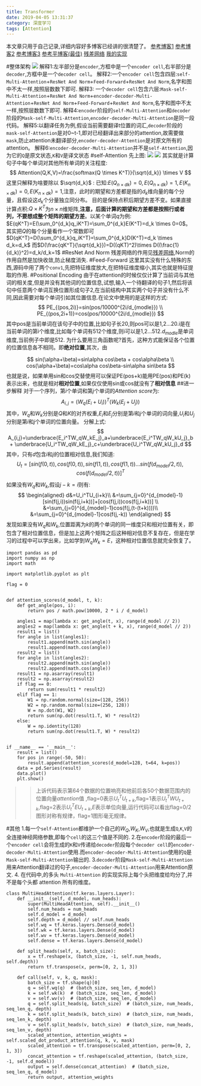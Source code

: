 ```yaml
---
title: Transformer
date: 2019-04-05 13:31:37
category: 深度学习
tags: [Attention]
---
```

本文章只用于自己记录,详细内容好多博客已经讲的很清楚了。
[参考博客1](https://jalammar.github.io/illustrated-transformer/)
[参考博客2](https://zhuanlan.zhihu.com/p/47282410?utm_source=wechat_session&utm_medium=social&s_r=0)
[参考博客3](https://blog.csdn.net/yiyele/article/details/81913031)
[参考平博客(最佳)](https://medium.com/@mromerocalvo/dissecting-bert-part1-6dcf5360b07f)
[残差网络](https://lingyixia.github.io/2019/05/01/CNNdevelopment/#ResNet)
[我的实现](https://github.com/lingyixia/Attention)
<!--more-->
#整体架构
![](/img/transform2.jpg)
解释1:左半部分是`encoder`,方框中是一个`encoder cell`,右半部分是`decoder`,方框中是一个`decoder cell`。
解释2:一个`encoder cell`包含四层:`self-Multi-Attention`+`ResNet And Norm`+`Feed-Forward`+`ResNet And Norm`,名字和图中不太一样,按照层数数下即可.
解释3: 一个`decoder cell`包含六层:`Mask-self-Multi-Attention`+`ResNet And Norm`+`encoder-decoder-Multi-Attention`+`ResNet And Norm`+`Feed-Forward`+`ResNet And Norm`,名字和图中不太一样,按照层数数下即可.
解释4:`encoder`阶段的`self-Multi-Attention`和`decoder`阶段的`Mask-self-Multi-Attention`,`encoder-decoder-Multi-Attention`是同一段代码。
解释5:以翻译任务为例,假设当前需要翻译t位置的词汇,`decoder`阶段的`mask-self-Attention`是对0~t-1,即对已经翻译出来部分的attention,故需要做`mask`,防止attention未翻译部分,`encoder-decoder-Attention`是对原文所有的attention。
解释6:`encoder-decoder-Multi-Attention`并不是`self-Attention`,因为它的`Q`是原文状态,`K`和`V`是译文状态
#self-Attention
先上图:
![](/img/transform1.gif)
![](/img/selfattention.jpg)
其实就是计算句子中每个单词对其他所有单词的关注程度:
$$
Attention(Q,K,V)=\frac{softmax(Q \times K^T)}{\sqrt{d_k}} \times V
$$
这里只解释为啥要除以 $\sqrt{d_k}$ :
已知:$E(Q_{n\times dk})=0,E(Q_{n\times dk})=1,E(K_{n\times dk})=0,E(K_{n\times dk})=1$,注意，此时的期望和方差都是指的$d_k$维向量的每个分量，且假设这$d_k$个分量独立同分布。
目的是保持点积后期望方差不变。如果直接计算点积:$Q \times K^T$为$n \times n$维矩阵,**注意，后面计算的期望和方差都是按照行或者列，不要想成整个矩阵的期望方差**。以某个单词$q$为例:
$E(qK^T)=E(\sum_0^{d_k}q_iK^T)=\sum_0^{d_k}E(K^T)=d_k \times 0=0$。其实把$Q$的每个分量看作一个常数即可
$D(qK^T)=D(\sum_0^{d_k}q_iK^T)=\sum_0^{d_k}D(K^T)=d_k \times d_k=d_k$
而$D(\frac{qK^T}{\sqrt{d_k}})=D((qKT)^2)\times D((\frac{1}{d_k)}^2)=d_k/d_k=1$
#ResNet And Norm
残差网络的作用见[残差网络](https://www.jianshu.com/p/e58437f39f65),Norm的作用自然是加快收敛,防止梯度消失.
#Feed-Forward
这里其实没有什么特殊的东西,源码中用了两个`conv1`,先把特征维度放大,在把特征维度缩小,其实也就是特征提取的作用.
#Positional Encoding
由于在attention的时候仅仅计算了当前词与其他词的相关度,但是并没有其他词的位置信息,试想,输入一个待翻译的句子1,然后将该句中任意两个单词互换位置形成句子2,在当前结构中其实两个句子并没有什么不同,因此需要对每个单词引如其位置信息.在论文中使用的是这样的方式:
$$
PE_{(pos,2i)}=sin(pos/10000^{2i/d_{modle}}) \\
PE_{(pos,2i+1)}=cos(pos/10000^{2i/d_{modle}})
$$
其中pos是当前单词在该句子中的位置,比如句子长20,则pos可以是1,2...20.i是在当前单词的第i个维度,比如每个单词有512个维度,则i可以是1,2...512.$d_{modle}$是单词维度,当前例子中即是512.
为什么要用三角函数呢?首先，这种方式能保证各个位置的位置信息各不相同。即**绝对位置**,其次，由

$$
sin(\alpha+\beta)=sin\alpha cos\beta + cos\alpha\beta \\
cos(\alpha+\beta)=cos\alpha cos\beta-sin\alpha sin\beta
$$
也就是说，如果单用sin和cos交替使用可以保证PE(pos+k)能用PE(pos)和PE(k)表示出来，也就是相对**相对位置**,如果仅仅使用sin或cos就没有了**相对信息**
##进一步解释
对于一个序列，第$i$个单词和第$j$个单词的$Attention$ $score$为:
$$
A_{i,j}=(W_q(E_i+U_i))^T(W_k(E_j+U_j))
$$
其中，$W_q$和$W_k$分别是$Q$和$K$的对齐权重,$E_i$和$E_j$分别是第$i$和$j$个单词的词向量,$U_i$和$U_j$分别是第$i$和$j$个单词的位置向量。
分解上式:
$$
A_{i,j}=\underbrace{E_i^TW_qW_kE_j}_a+\underbrace{E_i^TW_qW_kU_j}_b+ \underbrace{U_i^TW_qW_kE_j}_c+\underbrace{U_i^TW_qW_kU_j}_d
$$
其中，只有$d$包含$i$和$j$的位置相对信息,我们知道:
$$
U_t=\left[ sin(f(0,t)),cos(f(0,t)),sin(f(1,t)),cos(f(1,t))...sin(f(d_{model}/2,t)),cos(f(d_{model}/2,t)) \right]^T
$$
如果没有$W_q$和$W_k$,假设$j-k=i$则有:
$$
\begin{aligned}
d&=U_i^TU_{i+k}\\
&=\sum_{j=0}^{d_{model}-1}[sin(f(j,i))sin(f(j,i+k))]+[cos(f(j,i))cos(f(j,i+k))] \\
&=\sum_{j=0}^{d_{model}-1}cos(f(j,(t-(t+k))))\\
&=\sum_{j=0}^{d_{model}-1}cos(f(j,-k))
\end{aligned}
$$
发现如果没有$W_q$和$W_k$,位置距离为$k$的两个单词的同一维度只和相对位置有关，即包含了相对位置信息，但是加上这两个矩阵之后这种相对信息不复存在，但是在学习的过程中可以学出来，比如学到$W_qW_k=E$，这种相对位置信息就完全恢复了。
```
import pandas as pd
import numpy as np
import math

import matplotlib.pyplot as plt

flag = 0


def attention_scores(d_model, t, k):
    def get_angle(pos, i):
        return pos / math.pow(10000, 2 * i / d_model)

    angles1 = map(lambda x: get_angle(t, x), range(d_model // 2))
    angles2 = map(lambda x: get_angle(t + k, x), range(d_model // 2))
    result1 = list()
    for angle in list(angles1):
        result1.append(math.sin(angle))
        result1.append(math.cos(angle))
    result2 = list()
    for angle in list(angles2):
        result2.append(math.sin(angle))
        result2.append(math.cos(angle))
    result1 = np.asarray(result1)
    result2 = np.asarray(result2)
    if flag == 0:
        return sum(result1 * result2)
    elif flag == 1:
        W1 = np.random.normal(size=(128, 256))
        W2 = np.random.normal(size=(256, 128))
        W = np.dot(W1, W2)
        return sum(np.dot(result1.T, W) * result2)
    else:
        W = np.identity(128)
        return sum(np.dot(result1.T, W) * result2)


if __name__ == '__main__':
    result = list()
    for pos in range(-50, 50):
        result.append(attention_scores(d_model=128, t=64, k=pos))
    data = pd.Series(result)
    data.plot()
    plt.show()
```
>>上诉代码表示第$64$个数据的位置响亮和他前后各50个数据范围内的位置向量$attention$值 ,flag=0表示$U_t^T U_{t+k}$,flag=1表示$U_t^TWU_{t+k}$,flag=2表示$U_t^T E U_{t+k}$,$E$表示单位向量,运行代码可以看出flag=0/2图形对称有规律，flag=1图形毫无规律。

#其他
1.每一个`self-Attention`都维护一个自己的$W_Q$,$W_K$,$W_V$,也就是生成`Q`,`K`,`V`的全连接神经网络参数,即每个`cell`的这三个值是不同的.
2.在`encoder`阶段的最后一个`encoder cell`会将生成的`K`和`V`传递给`decoder`阶段每个`decoder cell`的`encoder-decoder-Multi-Attention`使用.而`encoder-decoder-Multi-Attention`使用的`Q`是`Mask-self-Multi-Attention`输出的.
3.`decoder`阶段`Mask-self-Multi-Attention`用来Attention翻译过的句子,`encoder-decoder-Multi-Attention`用来Attention原文.
4. 在代码中,的多头 `Multi-Attention` 的实现实际上每个头把维度给均分了,并不是每个头都 attention 所有的维度。
```
class MultiHeadAttention(tf.keras.layers.Layer):
    def __init__(self, d_model, num_heads):
        super(MultiHeadAttention, self).__init__()
        self.num_heads = num_heads
        self.d_model = d_model
        self.depth = d_model // self.num_heads
        self.wq = tf.keras.layers.Dense(d_model)
        self.wk = tf.keras.layers.Dense(d_model)
        self.wv = tf.keras.layers.Dense(d_model)
        self.dense = tf.keras.layers.Dense(d_model)

    def split_heads(self, x, batch_size):
        x = tf.reshape(x, (batch_size, -1, self.num_heads, self.depth))
        return tf.transpose(x, perm=[0, 2, 1, 3])

    def call(self, v, k, q, mask):
        batch_size = tf.shape(q)[0]
        q = self.wq(q)  # (batch_size, seq_len, d_model)
        k = self.wk(k)  # (batch_size, seq_len, d_model)
        v = self.wv(v)  # (batch_size, seq_len, d_model)
        q = self.split_heads(q, batch_size)  # (batch_size, num_heads, seq_len_q, depth)
        k = self.split_heads(k, batch_size)  # (batch_size, num_heads, seq_len_k, depth)
        v = self.split_heads(v, batch_size)  # (batch_size, num_heads, seq_len_v, depth)
        scaled_attention, attention_weights = self.scaled_dot_product_attention(q, k, v, mask)
        scaled_attention = tf.transpose(scaled_attention, perm=[0, 2, 1, 3])
        concat_attention = tf.reshape(scaled_attention, (batch_size, -1, self.d_model))
        output = self.dense(concat_attention)  # (batch_size, seq_len_q, d_model)
        return output, attention_weights
```